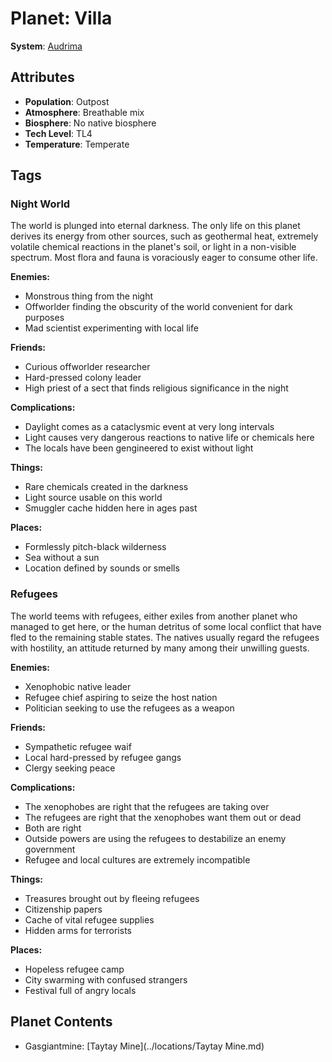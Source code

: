 # Planet: Villa

**System**: [Audrima](../systems/Audrima.md)

## Attributes
- **Population**: Outpost
- **Atmosphere**: Breathable mix
- **Biosphere**: No native biosphere
- **Tech Level**: TL4
- **Temperature**: Temperate

## Tags

### Night World

The world is plunged into eternal darkness. The only life on this planet derives its energy from other sources, such as geothermal heat, extremely volatile chemical reactions in the planet's soil, or light in a non-visible spectrum. Most flora and fauna is voraciously eager to consume other life.

**Enemies:**
- Monstrous thing from the night
- Offworlder finding the obscurity of the world convenient for dark purposes
- Mad scientist experimenting with local life

**Friends:**
- Curious offworlder researcher
- Hard-pressed colony leader
- High priest of a sect that finds religious significance in the night

**Complications:**
- Daylight comes as a cataclysmic event at very long intervals
- Light causes very dangerous reactions to native life or chemicals here
- The locals have been gengineered to exist without light

**Things:**
- Rare chemicals created in the darkness
- Light source usable on this world
- Smuggler cache hidden here in ages past

**Places:**
- Formlessly pitch-black wilderness
- Sea without a sun
- Location defined by sounds or smells

### Refugees

The world teems with refugees, either exiles from another planet who managed to get here, or the human detritus of some local conflict that have fled to the remaining stable states. The natives usually regard the refugees with hostility, an attitude returned by many among their unwilling guests.

**Enemies:**
- Xenophobic native leader
- Refugee chief aspiring to seize the host nation
- Politician seeking to use the refugees as a weapon

**Friends:**
- Sympathetic refugee waif
- Local hard-pressed by refugee gangs
- Clergy seeking peace

**Complications:**
- The xenophobes are right that the refugees are taking over
- The refugees are right that the xenophobes want them out or dead
- Both are right
- Outside powers are using the refugees to destabilize an enemy government
- Refugee and local cultures are extremely incompatible

**Things:**
- Treasures brought out by fleeing refugees
- Citizenship papers
- Cache of vital refugee supplies
- Hidden arms for terrorists

**Places:**
- Hopeless refugee camp
- City swarming with confused strangers
- Festival full of angry locals
## Planet Contents
- Gasgiantmine: [Taytay Mine](../locations/Taytay Mine.md)

